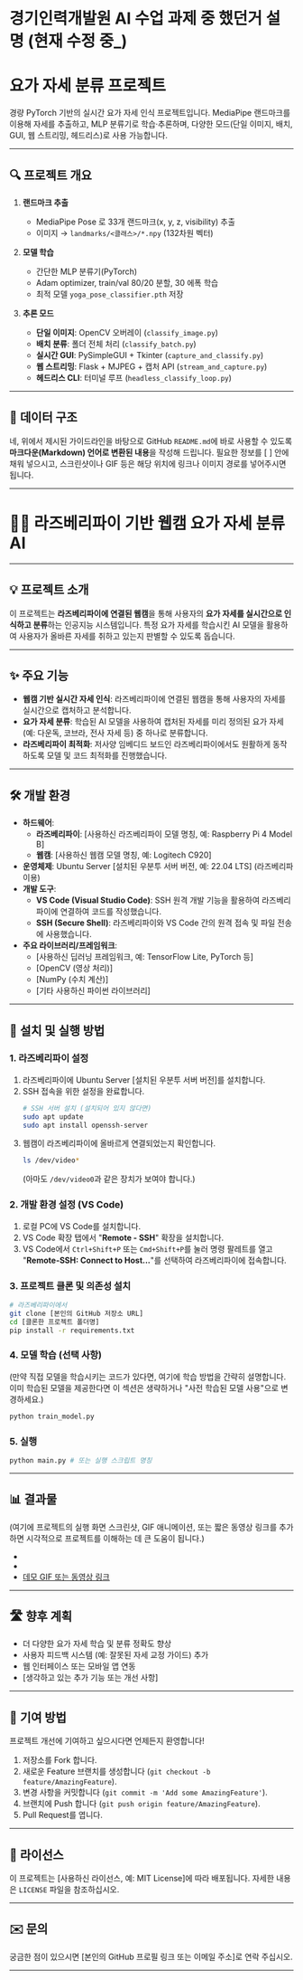 # 경기인력개발원 AI 수업 과제 중 했던거 설명 (현재 수정 중_)

# 요가 자세 분류 프로젝트

경량 PyTorch 기반의 실시간 요가 자세 인식 프로젝트입니다. MediaPipe 랜드마크를 이용해 자세를 추출하고, MLP 분류기로 학습·추론하며, 다양한 모드(단일 이미지, 배치, GUI, 웹 스트리밍, 헤드리스)로 사용 가능합니다.

---

## 🔍 프로젝트 개요

1. **랜드마크 추출**  
   - MediaPipe Pose 로 33개 랜드마크(x, y, z, visibility) 추출  
   - 이미지 → `landmarks/<클래스>/*.npy` (132차원 벡터)

2. **모델 학습**  
   - 간단한 MLP 분류기(PyTorch)  
   - Adam optimizer, train/val 80/20 분할, 30 에폭 학습  
   - 최적 모델 `yoga_pose_classifier.pth` 저장

3. **추론 모드**  
   - **단일 이미지**: OpenCV 오버레이 (`classify_image.py`)  
   - **배치 분류**: 폴더 전체 처리 (`classify_batch.py`)  
   - **실시간 GUI**: PySimpleGUI + Tkinter (`capture_and_classify.py`)  
   - **웹 스트리밍**: Flask + MJPEG + 캡처 API (`stream_and_capture.py`)  
   - **헤드리스 CLI**: 터미널 루프 (`headless_classify_loop.py`)

---

## 📂 데이터 구조

네, 위에서 제시된 가이드라인을 바탕으로 GitHub `README.md`에 바로 사용할 수 있도록 **마크다운(Markdown) 언어로 변환된 내용**을 작성해 드립니다. 필요한 정보를 [ ] 안에 채워 넣으시고, 스크린샷이나 GIF 등은 해당 위치에 링크나 이미지 경로를 넣어주시면 됩니다.

-----

# 🧘‍♀️ 라즈베리파이 기반 웹캠 요가 자세 분류 AI

-----

## 💡 프로젝트 소개

이 프로젝트는 **라즈베리파이에 연결된 웹캠**을 통해 사용자의 **요가 자세를 실시간으로 인식하고 분류**하는 인공지능 시스템입니다. 특정 요가 자세를 학습시킨 AI 모델을 활용하여 사용자가 올바른 자세를 취하고 있는지 판별할 수 있도록 돕습니다.

-----

## ✨ 주요 기능

  * **웹캠 기반 실시간 자세 인식**: 라즈베리파이에 연결된 웹캠을 통해 사용자의 자세를 실시간으로 캡처하고 분석합니다.
  * **요가 자세 분류**: 학습된 AI 모델을 사용하여 캡처된 자세를 미리 정의된 요가 자세(예: 다운독, 코브라, 전사 자세 등) 중 하나로 분류합니다.
  * **라즈베리파이 최적화**: 저사양 임베디드 보드인 라즈베리파이에서도 원활하게 동작하도록 모델 및 코드 최적화를 진행했습니다.

-----

## 🛠️ 개발 환경

  * **하드웨어**:
      * **라즈베리파이**: [사용하신 라즈베리파이 모델 명칭, 예: Raspberry Pi 4 Model B]
      * **웹캠**: [사용하신 웹캠 모델 명칭, 예: Logitech C920]
  * **운영체제**: Ubuntu Server [설치된 우분투 서버 버전, 예: 22.04 LTS] (라즈베리파이용)
  * **개발 도구**:
      * **VS Code (Visual Studio Code)**: SSH 원격 개발 기능을 활용하여 라즈베리파이에 연결하여 코드를 작성했습니다.
      * **SSH (Secure Shell)**: 라즈베리파이와 VS Code 간의 원격 접속 및 파일 전송에 사용했습니다.
  * **주요 라이브러리/프레임워크**:
      * [사용하신 딥러닝 프레임워크, 예: TensorFlow Lite, PyTorch 등]
      * [OpenCV (영상 처리)]
      * [NumPy (수치 계산)]
      * [기타 사용하신 파이썬 라이브러리]

-----

## 🚀 설치 및 실행 방법

### 1\. 라즈베리파이 설정

1.  라즈베리파이에 Ubuntu Server [설치된 우분투 서버 버전]를 설치합니다.
2.  SSH 접속을 위한 설정을 완료합니다.
    ```bash
    # SSH 서버 설치 (설치되어 있지 않다면)
    sudo apt update
    sudo apt install openssh-server
    ```
3.  웹캠이 라즈베리파이에 올바르게 연결되었는지 확인합니다.
    ```bash
    ls /dev/video*
    ```
    (아마도 `/dev/video0`과 같은 장치가 보여야 합니다.)

### 2\. 개발 환경 설정 (VS Code)

1.  로컬 PC에 VS Code를 설치합니다.
2.  VS Code 확장 탭에서 "**Remote - SSH**" 확장을 설치합니다.
3.  VS Code에서 `Ctrl+Shift+P` 또는 `Cmd+Shift+P`를 눌러 명령 팔레트를 열고 "**Remote-SSH: Connect to Host...**"를 선택하여 라즈베리파이에 접속합니다.

### 3\. 프로젝트 클론 및 의존성 설치

```bash
# 라즈베리파이에서
git clone [본인의 GitHub 저장소 URL]
cd [클론한 프로젝트 폴더명]
pip install -r requirements.txt
```

### 4\. 모델 학습 (선택 사항)

(만약 직접 모델을 학습시키는 코드가 있다면, 여기에 학습 방법을 간략히 설명합니다. 이미 학습된 모델을 제공한다면 이 섹션은 생략하거나 "사전 학습된 모델 사용"으로 변경하세요.)

```bash
python train_model.py
```

### 5\. 실행

```bash
python main.py # 또는 실행 스크립트 명칭
```

-----

## 📊 결과물

(여기에 프로젝트의 실행 화면 스크린샷, GIF 애니메이션, 또는 짧은 동영상 링크를 추가하면 시각적으로 프로젝트를 이해하는 데 큰 도움이 됩니다.)

  * 
  * 
  * [데모 GIF 또는 동영상 링크](https://www.google.com/search?q=https://youtu.be/your_video_link)

-----

## 🛣️ 향후 계획

  * 더 다양한 요가 자세 학습 및 분류 정확도 향상
  * 사용자 피드백 시스템 (예: 잘못된 자세 교정 가이드) 추가
  * 웹 인터페이스 또는 모바일 앱 연동
  * [생각하고 있는 추가 기능 또는 개선 사항]

-----

## 🤝 기여 방법

프로젝트 개선에 기여하고 싶으시다면 언제든지 환영합니다\!

1.  저장소를 Fork 합니다.
2.  새로운 Feature 브랜치를 생성합니다 (`git checkout -b feature/AmazingFeature`).
3.  변경 사항을 커밋합니다 (`git commit -m 'Add some AmazingFeature'`).
4.  브랜치에 Push 합니다 (`git push origin feature/AmazingFeature`).
5.  Pull Request를 엽니다.

-----

## 📄 라이선스

이 프로젝트는 [사용하신 라이선스, 예: MIT License]에 따라 배포됩니다. 자세한 내용은 `LICENSE` 파일을 참조하십시오.

-----

## ✉️ 문의

궁금한 점이 있으시면 [본인의 GitHub 프로필 링크 또는 이메일 주소]로 연락 주십시오.

-----
